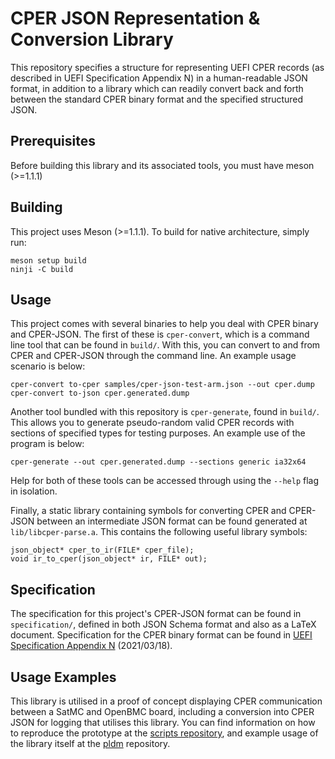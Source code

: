 # CPER JSON Representation & Conversion Library
This repository specifies a structure for representing UEFI CPER records (as described in UEFI Specification Appendix N) in a human-readable JSON format, in addition to a library which can readily convert back and forth between the standard CPER binary format and the specified structured JSON.

## Prerequisites
Before building this library and its associated tools, you must have meson (>=1.1.1)

## Building
This project uses Meson (>=1.1.1). To build for native architecture, simply run:
```
meson setup build
ninji -C build
```

## Usage
This project comes with several binaries to help you deal with CPER binary and CPER-JSON. The first of these is `cper-convert`, which is a command line tool that can be found in `build/`. With this, you can convert to and from CPER and CPER-JSON through the command line. An example usage scenario is below:
```
cper-convert to-cper samples/cper-json-test-arm.json --out cper.dump
cper-convert to-json cper.generated.dump
```
Another tool bundled with this repository is `cper-generate`, found in `build/`. This allows you to generate pseudo-random valid CPER records with sections of specified types for testing purposes. An example use of the program is below:
```
cper-generate --out cper.generated.dump --sections generic ia32x64
```
Help for both of these tools can be accessed through using the `--help` flag in isolation.

Finally, a static library containing symbols for converting CPER and CPER-JSON between an intermediate JSON format can be found generated at `lib/libcper-parse.a`. This contains the following useful library symbols:
```
json_object* cper_to_ir(FILE* cper_file);
void ir_to_cper(json_object* ir, FILE* out);
```

## Specification
The specification for this project's CPER-JSON format can be found in `specification/`, defined in both JSON Schema format and also as a LaTeX document.
Specification for the CPER binary format can be found in [UEFI Specification Appendix N](https://uefi.org/sites/default/files/resources/UEFI_Spec_2_9_2021_03_18.pdf) (2021/03/18).

## Usage Examples
This library is utilised in a proof of concept displaying CPER communication between a SatMC and OpenBMC board, including a conversion into CPER JSON for logging that utilises this library. You can find information on how to reproduce the prototype at the [scripts repository](https://gitlab.arm.com/server_management/cper-poc-scripts), and example usage of the library itself at the [pldm](https://gitlab.arm.com/server_management/pldm) repository.
